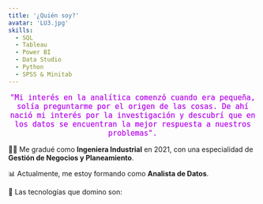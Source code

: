 ```yaml
---
title: '¿Quién soy?'
avatar: 'LU3.jpg'
skills:
  - SQL
  - Tableau
  - Power BI
  - Data Studio
  - Python
  - SPSS & Minitab
---
```


<p style="text-align:center; color:#B60AEC;font-family: SF Mono,Fira Code,Fira Mono,Roboto Mono,Lucida Console,Monaco,monospace; font-size:15px;text-shadow: 0.2px 0.2px #C547EC;"> "Mi interés en la analítica comenzó cuando era pequeña, solía preguntarme por el origen de las cosas. De ahí nació mi interés por la investigación y descubrí que en los datos se encuentran la mejor respuesta a nuestros problemas".</P>

👩‍🎓 Me gradué como **Ingeniera Industrial** en 2021, con una especialidad de **Gestión de Negocios y Planeamiento**.

📊 Actualmente, me estoy formando como **Analista de Datos**.

🔨 Las tecnologías que domino son:



